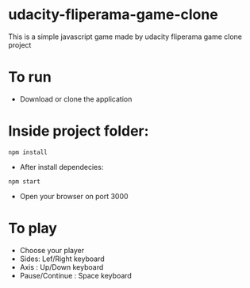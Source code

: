 # udacity-fliperama-game-clone

This is a simple javascript game made by udacity fliperama game clone project

# To run

* Download or clone the application
# Inside project folder:

<pre><code>npm install</code></pre>    

* After install dependecies:

<pre><code>npm start</code></pre>    

* Open your browser on port 3000

# To play

* Choose your player
* Sides: Lef/Right keyboard
* Axis : Up/Down keyboard
* Pause/Continue : Space keyboard